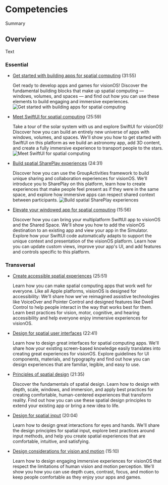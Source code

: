 # Competencies

<!--@START_MENU_TOKEN@-->Summary<!--@END_MENU_TOKEN@-->

## Overview

<!--@START_MENU_TOKEN@-->Text<!--@END_MENU_TOKEN@-->

### Essential

- [Get started with building apps for spatial computing](https://developer.apple.com/videos/play/wwdc2023-10260) (31:55)

  Get ready to develop apps and games for visionOS! Discover the fundamental building blocks that make up spatial computing — windows, volumes, and spaces — and find out how you can use these elements to build engaging and immersive experiences.
  ![Get started with building apps for spatial computing](10260)

- [Meet SwiftUI for spatial computing](https://developer.apple.com/videos/play/wwdc2023-10109) (25:59)

  Take a tour of the solar system with us and explore SwiftUI for visionOS! Discover how you can build an entirely new universe of apps with windows, volumes, and spaces. We'll show you how to get started with SwiftUI on this platform as we build an astronomy app, add 3D content, and create a fully immersive experience to transport people to the stars.
  ![Meet SwiftUI for spatial computing](10109)

- [Build spatial SharePlay experiences](https://developer.apple.com/videos/play/wwdc2023-10087) (24:31)

  Discover how you can use the GroupActivities framework to build unique sharing and collaboration experiences for visionOS. We'll introduce you to SharePlay on this platform, learn how to create experiences that make people feel present as if they were in the same space, and explore how immersive apps can respect shared context between participants.
  ![Build spatial SharePlay experiences](10087)

- [Elevate your windowed app for spatial computing](https://developer.apple.com/videos/play/wwdc2023-10110) (15:56)

    Discover how you can bring your multiplatform SwiftUI app to visionOS and the Shared Space. We'll show you how to add the visionOS destination to an existing app and view your app in the Simulator. Explore how your SwiftUI code automatically adapts to support the unique context and presentation of the visionOS platform. Learn how you can update custom views, improve your app's UI, and add features and controls specific to this platform.

### Transversal
- [Create accessible spatial experiences](https://developer.apple.com/videos/play/wwdc2023-10034) (25:51)

    Learn how you can make spatial computing apps that work well for everyone. Like all Apple platforms, visionOS is designed for accessibility: We'll share how we've reimagined assistive technologies like VoiceOver and Pointer Control and designed features like Dwell Control to help people interact in the way that works best for them. Learn best practices for vision, motor, cognitive, and hearing accessibility and help everyone enjoy immersive experiences for visionOS.

- [Design for spatial user interfaces](https://developer.apple.com/videos/play/wwdc2023-10076) (22:41)

    Learn how to design great interfaces for spatial computing apps. We'll share how your existing screen-based knowledge easily translates into creating great experiences for visionOS. Explore guidelines for UI components, materials, and typography and find out how you can design experiences that are familiar, legible, and easy to use.

- [Principles of spatial design](https://developer.apple.com/videos/play/wwdc2023-10072) (21:35)

    Discover the fundamentals of spatial design. Learn how to design with depth, scale, windows, and immersion, and apply best practices for creating comfortable, human-centered experiences that transform reality. Find out how you can use these spatial design principles to extend your existing app or bring a new idea to life.

- [Design for spatial input](https://developer.apple.com/videos/play/wwdc2023/10073/) (20:04)

    Learn how to design great interactions for eyes and hands. We'll share the design principles for spatial input, explore best practices around input methods, and help you create spatial experiences that are comfortable, intuitive, and satisfying.

- [Design considerations for vision and motion](https://developer.apple.com/videos/play/wwdc2023-10078) (15:10)

    Learn how to design engaging immersive experiences for visionOS that respect the limitations of human vision and motion perception. We'll show you how you can use depth cues, contrast, focus, and motion to keep people comfortable as they enjoy your apps and games.
